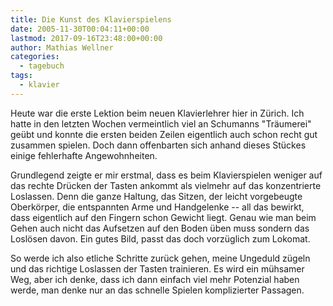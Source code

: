 ```yaml
---
title: Die Kunst des Klavierspielens
date: 2005-11-30T00:04:11+00:00
lastmod: 2017-09-16T23:48:00+00:00
author: Mathias Wellner
categories:
  - tagebuch
tags:
  - klavier
---
```

Heute war die erste Lektion beim neuen Klavierlehrer hier in Zürich. Ich hatte in den letzten Wochen vermeintlich viel an Schumanns "Träumerei" geübt und konnte die ersten beiden Zeilen eigentlich auch schon recht gut zusammen spielen. Doch dann offenbarten sich anhand dieses Stückes einige fehlerhafte Angewohnheiten.

Grundlegend zeigte er mir erstmal, dass es beim Klavierspielen weniger auf das rechte Drücken der Tasten ankommt als vielmehr auf das konzentrierte Loslassen. Denn die ganze Haltung, das Sitzen, der leicht vorgebeugte Oberkörper, die entspannten Arme und Handgelenke -- all das bewirkt, dass eigentlich auf den Fingern schon Gewicht liegt. Genau wie man beim Gehen auch nicht das Aufsetzen auf den Boden üben muss sondern das Loslösen davon. Ein gutes Bild, passt das doch vorzüglich zum Lokomat.

So werde ich also etliche Schritte zurück gehen, meine Ungeduld zügeln und das richtige Loslassen der Tasten trainieren. Es wird ein mühsamer Weg, aber ich denke, dass ich dann einfach viel mehr Potenzial haben werde, man denke nur an das schnelle Spielen komplizierter Passagen.